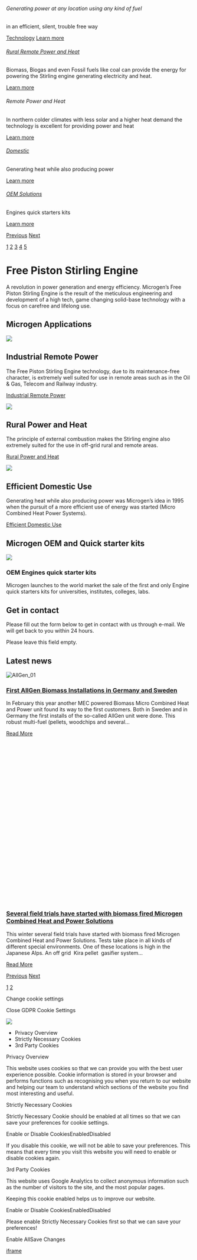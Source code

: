 ###### Generating power at any location using any kind of fuel

in an efficient, silent, trouble free way

[Technology](https://www.microgen-engine.com/technology) [Learn more](https://www.microgen-engine.com/about)

###### [Rural Remote Power and Heat](https://www.microgen-engine.com/applications/rural-remote-power/)

Biomass, Biogas and even Fossil fuels like coal can provide the energy for powering the Stirling engine generating electricity and heat.

[Learn more](https://www.microgen-engine.com/applications/rural-remote-power/)

###### Remote Power and Heat

In northern colder climates with less solar and a higher heat demand the technology is excellent for providing power and heat

[Learn more](https://www.microgen-engine.com/#)

###### [Domestic](https://www.microgen-engine.com/applications/domestic-use/)

Generating heat while also producing power

[Learn more](https://www.microgen-engine.com/applications/domestic-use/)

###### [OEM Solutions](https://www.microgen-engine.com/buy-engage)

Engines quick starters kits

[Learn more](https://www.microgen-engine.com/buy-engage)

[Previous](https://www.microgen-engine.com/#) [Next](https://www.microgen-engine.com/#)

[1](https://www.microgen-engine.com/#) [2](https://www.microgen-engine.com/#) [3](https://www.microgen-engine.com/#) [4](https://www.microgen-engine.com/#) [5](https://www.microgen-engine.com/#)

# Free Piston Stirling Engine

A revolution in power generation and energy efficiency. Microgen’s Free Piston Stirling Engine is the result of the meticulous engineering and development of a high tech, game changing solid-base technology with a focus on carefree and lifelong use.

## Microgen Applications

![](https://www.microgen-engine.com/wp-content/uploads/2019/01/rural_power_heat_360.jpg)

## Industrial Remote Power

The Free Piston Stirling Engine technology, due to its maintenance-free character, is extremely well suited for use in remote areas such as in the Oil & Gas, Telecom and Railway industry.

[Industrial Remote Power](https://www.microgen-engine.com/applications/industrial-remote-power/)

![](https://www.microgen-engine.com/wp-content/uploads/2018/09/rural-remote.1920x1920-e1538123244320.jpg)

## Rural Power and Heat

The principle of external combustion makes the Stirling engine also extremely suited for the use in off-grid rural and remote areas.

[Rural Power and Heat](https://www.microgen-engine.com/applications/rural-remote-power/)

![](https://www.microgen-engine.com/wp-content/uploads/2018/09/microgen-efficient-home-use.1920x0-e1538123266140.jpg)

## Efficient Domestic Use

Generating heat while also producing power was Microgen’s idea in 1995 when the pursuit of a more efficient use of energy was started (Micro Combined Heat Power Systems).

[Efficient Domestic Use](https://www.microgen-engine.com/applications/efficient-domestic-use/)

## Microgen OEM and Quick starter kits

![](https://www.microgen-engine.com/wp-content/uploads/2018/11/kit01.480x0.png)

### OEM Engines quick starter kits

Microgen launches to the world market the sale of the first and only Engine quick starters kits for universities, institutes, colleges, labs.

## Get in contact

Please fill out the form below to get in contact with us through e-mail. We will get back to you within 24 hours.

Please leave this field empty.

## Latest news

![AllGen_01](https://www.microgen-engine.com/wp-content/uploads/2024/03/IMG_0727-scaled.jpg)

### [First AllGen Biomass Installations in Germany and Sweden](https://www.microgen-engine.com/news-information/news/first-allgen-biomass-installations-in-germany-and-sweden/)

In February this year another MEC powered Biomass Micro Combined Heat and Power unit found its way to the first customers. Both in Sweden and in Germany the first installs of the so-called AllGen unit were done. This robust multi-fuel (pellets, woodchips and several...

[Read More](https://www.microgen-engine.com/news-information/news/first-allgen-biomass-installations-in-germany-and-sweden/)

![Sapporo off-grid](data:image/svg+xml,%3Csvg%20xmlns='http://www.w3.org/2000/svg'%20viewBox='0%200%20400%20343'%3E%3C/svg%3E)

### [Several field trials have started with biomass fired Microgen Combined Heat and Power Solutions](https://www.microgen-engine.com/news-information/news/several-field-trials-have-started-with-biomass-fired-microgen-combined-heat-and-power-solutions/)

This winter several field trials have started with biomass fired Microgen Combined Heat and Power Solutions. Tests take place in all kinds of different special environments. One of these locations is high in the Japanese Alps. An off grid  Kira pellet  gasifier system...

[Read More](https://www.microgen-engine.com/news-information/news/several-field-trials-have-started-with-biomass-fired-microgen-combined-heat-and-power-solutions/)

[Previous](https://www.microgen-engine.com/#) [Next](https://www.microgen-engine.com/#)

[1](https://www.microgen-engine.com/#) [2](https://www.microgen-engine.com/#)

Change cookie settings

Close GDPR Cookie Settings

![](https://www.microgen-engine.com/wp-content/uploads/2018/09/microgen-engine-corporatio.png)

- Privacy Overview
- Strictly Necessary Cookies
- 3rd Party Cookies

Privacy Overview

This website uses cookies so that we can provide you with the best user experience possible. Cookie information is stored in your browser and performs functions such as recognising you when you return to our website and helping our team to understand which sections of the website you find most interesting and useful.

Strictly Necessary Cookies

Strictly Necessary Cookie should be enabled at all times so that we can save your preferences for cookie settings.

Enable or Disable CookiesEnabledDisabled

If you disable this cookie, we will not be able to save your preferences. This means that every time you visit this website you will need to enable or disable cookies again.

3rd Party Cookies

This website uses Google Analytics to collect anonymous information such as the number of visitors to the site, and the most popular pages.

Keeping this cookie enabled helps us to improve our website.

Enable or Disable CookiesEnabledDisabled

Please enable Strictly Necessary Cookies first so that we can save your preferences!

Enable AllSave Changes

[iframe](https://www.google.com/recaptcha/api2/anchor?ar=1&k=6LfXvJUbAAAAAED-LZwrHN0-fDUJVjxPqvgn0d5P&co=aHR0cHM6Ly93d3cubWljcm9nZW4tZW5naW5lLmNvbTo0NDM.&hl=en&v=jt8Oh2-Ue1u7nEbJQUIdocyd&size=invisible&cb=iixru77qz45r)